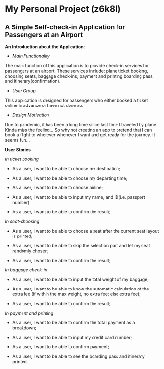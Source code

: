 # My Personal Project (z6k8l)

## A Simple Self-check-in Application for Passengers at an Airport 

**An Introduction about the Application**:

- *Main Functionality*

The main function of this application is to provide check-in services for passengers at an airport.
These services include: plane ticket booking, choosing seats, baggage check-ins, payment and printing 
boarding pass and itinerary(confirmation).
 

- *User Group*

This application is designed for passengers who either booked a ticket online in advance or have not 
done so.


- *Design Motivation*

Due to pandemic, it has been a long time since last time I traveled by plane. Kinda miss the feeling...
So why not creating an app to pretend that I can book a flight to wherever whenever I want and get ready 
for the journey. It seems fun...


**User Stories**

*In ticket booking*

- As a user, I want to be able to choose my destination;

- As a user, I want to be able to choose my departing time;

- As a user, I want to be able to choose airline;

- As a user, I want to be able to input my name, and ID(i.e. passport number) 

- As a user, I want to be able to confirm the result;

*In seat-choosing*

- As a user, I want to be able to choose a seat after the current seat layout is printed;

- As a user, I want to be able to skip the selection part and let my seat randomly chosen;

- As a user, I want to be able to confirm the result;

*In baggage check-in*

- As a user, I want to be able to input the total weight of my baggage;

- As a user, I want to be able to know the automatic calculation of the extra fee
(if within the max weight, no extra fee; else extra fee);

- As a user, I want to be able to confirm the result;

*In payment and printing*

- As a user, I want to be able to confirm the total payment as a breakdown;

- As a user, I want to be able to input my credit card number;

- As a user, I want to be able to confirm payment;

- As a user, I want to be able to see the boarding pass and itinerary printed.



 

